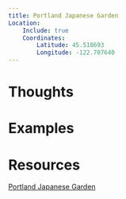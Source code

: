 ```yaml
---
title: Portland Japanese Garden
Location:
    Include: true
    Coordinates:
        Latitude: 45.518693
        Longitude: -122.707640
---
```


# Thoughts

# Examples

# Resources
[Portland Japanese Garden](https://japanesegarden.org)
